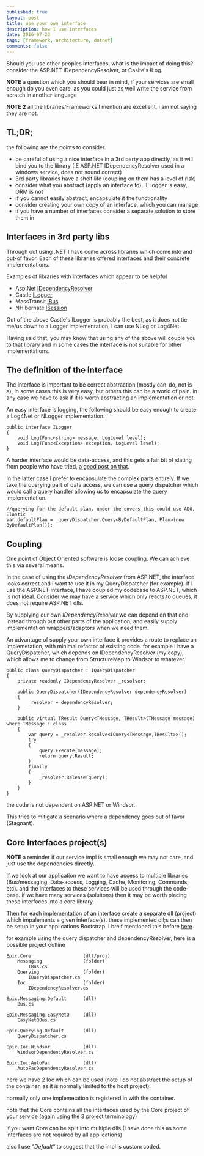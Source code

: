 ```yaml
---
published: true
layout: post
title: use your own interface
description: how I use interfaces
date: 2016-07-23
tags: [framework, architecture, dotnet]
comments: false
---
```


Should you use other peoples interfaces, what is the impact of doing this? consider the ASP.NET IDependencyResolver, or Caslte's ILog.

**NOTE** a question which you should bear in mind, if your services are small enough do you even care, as you could just as well write the service from scratch in another language

**NOTE 2** all the libraries/Frameworks I mention are excellent, i am not saying they are not.

## TL;DR;

the following are the points to consider.

- be careful of using a nice interface in a 3rd party app directly, as it will bind you to the library (IE ASP.NET IDependencyResolver used in a windows service, does not sound correct)
- 3rd party libraries have a shelf life (coupling on them has a level of risk)
- consider what you abstract (apply an interface to), IE logger is easy, ORM is not
- if you cannot easily abstract, encapsulate it the functionality
- consider creating your own copy of an interface, which you can manage
- if you have a number of interfaces consider a separate solution to store them in

## Interfaces in 3rd party libs

Through out using .NET I have come across libraries which come into and out-of favor. Each of these libraries offered interfaces and their concrete implementations.

Examples of libraries with interfaces which appear to be helpful

- Asp.Net [IDependencyResolver](https://msdn.microsoft.com/en-us/library/system.web.mvc.idependencyresolver(v=vs.118).aspx)
- Castle [ILogger](https://github.com/castleproject/Windsor/blob/master/docs/logging-facility.md)
- MassTransit [IBus](https://github.com/MassTransit/MassTransit/blob/develop/src/MassTransit/IBus.cs)
- NHibernate [ISession](https://github.com/nhibernate/nhibernate-core/blob/master/src/NHibernate/ISession.cs)

Out of the above Castle's ILogger is probably the best, as it does not tie me/us down to a Logger implementation, I can use NLog or Log4Net.

Having said that, you may know that using any of the above will couple you to that library and in some cases the interface is not suitable for other implementations.

## The definition of the interface

The interface is important to be correct abstraction (mostly can-do, not is-a), in some cases this is very easy, but others this can be a world of pain. in any case we have to ask if it is worth abstracting an implementation or not.

An easy interface is logging, the following should be easy enough to create a Log4Net or NLogger implementation.

```
public interface ILogger
{
    void Log(Func<string> message, LogLevel level);
    void Log(Func<Exception> exception, LogLevel level);
}
```

A harder interface would be data-access, and this gets a fair bit of slating from people who have tried, [a good post on that](https://lostechies.com/jimmybogard/2012/09/20/limiting-your-abstractions/).

In the latter case I prefer to encapsulate the complex parts entirely. If we take the querying part of data access, we can use a query dispatcher which would call a query handler allowing us to encapsulate the query implementation.

```
//querying for the default plan. under the covers this could use ADO, Elastic
var defaultPlan = _queryDispatcher.Query<ByDefaultPlan, Plan>(new ByDefaultPlan());
```

## Coupling

One point of Object Oriented software is loose coupling. We can achieve this via several means.

In the case of using the *IDependencyResolver* from ASP.NET, the interface looks correct and i want to use it in my QueryDispatcher (for example). If I use the ASP.NET interface, I have coupled my codebase to ASP.NET, which is not ideal. Consider we may have a service which only reacts to queues, it does not require ASP.NET dlls.

By supplying our own *IDependencyResolver* we can depend on that one instead through out other parts of the application, and easily supply implementation wrappers/adaptors when we need them.

An advantage of supply your own interface it provides a route to replace an implemetation, with minimal refactor of existing code. for example I have a QueryDispatcher, which depends on IDependencyResolver (my copy), which allows me to change from StructureMap to Windsor to whatever.

```
public class QueryDispatcher : IQueryDispatcher
{
    private readonly IDependencyResolver _resolver;

    public QueryDispatcher(IDependencyResolver dependencyResolver)
    {
        _resolver = dependencyResolver;
    }

    public virtual TResult Query<TMessage, TResult>(TMessage message) where TMessage : class
    {
        var query = _resolver.Resolve<IQuery<TMessage,TResult>>();
        try
        {
            query.Execute(message);
            return query.Result;
        }
        finally
        {
            _resolver.Release(query);
        }
    }
}
```

the code is not dependent on ASP.NET or Windsor.

This tries to mitigate a scenario where a dependency goes out of favor (Stagnant).

## Core Interfaces project(s)

**NOTE** a reminder if our service impl is small enough we may not care, and just use the dependencies directly.

If we look at our application we want to have access to multiple libraries (Bus/messaging, Data-access, Logging, Cache, Monitoring, Commands, etc). and the interfaces to these services will be used through the code-base. if we have many services (soluitons) then it may be worth placing these interfaces into a core library.

Then for each implementation of an interface create a separate dll (project) which impalements a given interface(s). these implemented dll;s can then be setup in your applications Bootstrap. I breif mentioned this before [here](http://dbones.github.io/2016/07/dotnet-three-project-setup/).


for example using the query dispatcher and dependencyResolver, here is a possible project outline

```
Epic.Core                   (dll/proj)
    Messaging               (folder)
        IBus.cs
    Querying                (folder)
        IQueryDispatcher.cs
    Ioc                     (folder)
        IDependencyResolver.cs

Epic.Messaging.Default      (dll)
    Bus.cs

Epic.Messaging.EasyNetQ     (dll)
    EasyNetQBus.cs

Epic.Querying.Default       (dll)
    QueryDispatcher.cs

Epic.Ioc.Windsor            (dll)
    WindsorDependencyResolver.cs

Epic.Ioc.AutoFac            (dll)
    AutoFacDependencyResolver.cs
```

here we have 2 Ioc which can be used (note I do not abstract the setup of the container, as it is normally limited to the host project).

normally only one implemetation is registered in with the container.

note that the Core contains all the interfaces used by the Core project of your service (again using the 3 project terminology) 

if you want Core can be split into multiple dlls (I have done this as some interfaces are not required by all applications)

also I use *"Default"* to suggest that the impl is custom coded.

